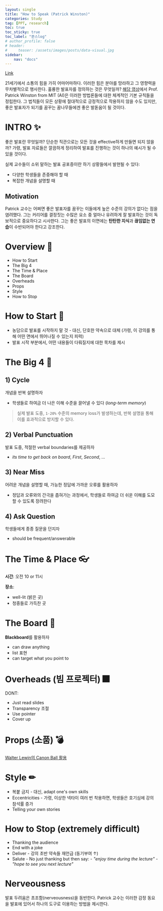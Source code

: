 ```yaml
---
layout: single
title: "How to Speak (Patrick Winston)"
categories: Study
tag: [PPT, research]
toc: true
toc_sticky: true
toc_label: "쭌스log"
# author_profile: false
# header:
#     teaser: /assets/images/posts/data-visual.jpg
sidebar:
    nav: "docs"
---
```


[Link](https://vimeo.com/101543862)

21세기에서 소통의 힘을 가히 어마어마하다. 이러한 힘은 분야를 망라하고 그 영향력을 무차별적으로 행사한다. 훌륭한 발표자를 정의하는 것은 무엇일까? [해당 영상](https://vimeo.com/101543862)에서 Prof. Patrick Winston from MIT (AI)은 이러한 방법론들에 대한 체계적인 기본 규칙들을 정립한다. 그 법칙들이 모든 상황에 절대적으로 긍정적으로 작용하지 않을 수도 있지만, 좋은 발표자가 되기를 꿈꾸는 꿈나무들에겐 좋은 발돋움이 될 것이다.

# INTRO ✨
좋은 발표란 무엇일까? 단순한 직관으로는 모든 것을 effective하게 만들면 되지 않을까? 가령, 발표 자료들은 깔끔하게 정리하여 발표를 진행하는 것이 하나의 예시가 될 수 있을 것이다.

실제 교수들이 소위 말하는 발표 공포증이란 하기 상황들에서 발현될 수 있다:
- 다양한 학생들을 존중해야 할 때
- 복잡한 개념을 설명할 때

## Motivation
Patrick 교수는 어쩌면 좋은 발표자를 꿈꾸는 이들에게 높은 수준의 강의가 없다는 점을 염려했다. 그는 커리어를 결정짓는 수많은 요소 중 얼마나 유려하게 잘 발표하는 것이 독보적으로 중요하다고 시사한다. 그는 좋은 발표의 이면에는 **탄탄한 지식**과 **끊임없는 연습**이 수반되어야 한다고 강조한다.

# Overview 👀
- How to Start
- The Big 4
- The Time & Place
- The Board
- Overheads
- Props
- Style
- How to Stop

# How to Start 🧿
- 농담으로 발표를 시작하지 말 것
        - 대신, 단호한 약속으로 대체 (가령, 이 강의를 통해 어떤 면에서 뛰어나질 수 있는지 피력)
- 발표 시작 부분에서, 어떤 내용들이 다뤄질지에 대한 목차를 제시

# The Big 4 📌
## 1) Cycle
개념을 반복 설명하자
- 학생들로 하여금 더 나은 이해 수준을 끌어낼 수 있다 (*long-term memory*)

> 실제 발표 도중, `1-20%` 수준의 memory loss가 발생하는데, 반복 설명을 통해 이를 효과적으로 방지할 수 있다.

## 2) Verbal Punctuation
발표 도중, 적절한 verbal boundaries를 제공하자
- *its time to get back on board*, *First*, *Second*, *...*

## 3) Near Miss
어려운 개념을 설명할 때, 가능한 정답에 가까운 오류를 활용하자
- 정답과 오류와의 간극을 좁혀가는 과정에서, 학생들로 하여금 더 쉬운 이해를 도모할 수 있도록 장려한다

## 4) Ask Question
학생들에게 종종 질문을 던지자
- should be frequent/answerable

# The Time & Place 👓
**시간**: 오전 10 or 11시

**장소**:
- well-lit (밝은 곳)
- 청중들로 가득찬 곳

# The Board 📂
**Blackboard**를 활용하자
- can draw anything
- list 표현
- can target what you point to

# Overheads (빔 프로젝터) 🎆
DONT:
- Just read slides
- Transparency 조절
- Use pointer
- Cover up

# Props (소품) 💣
[Walter Lewin의 Canon Ball 활용](https://www.youtube.com/watch?v=77ZF50ve6rs)

# Style ✏
- 복붙 금지
        - 대신, adapt one's own skills
- Eccentricities
        - 가령, 이상한 넥타이 여러 번 착용하면, 학생들은 호기심에 강의 참석률 증가
- Telling your own stories

# How to Stop (extremely difficult)
- Thanking the audience
- End with a joke
- Deliver
        - 강의 초반 약속들 재언급 (동기부여 ↑)
- Salute
        - No just thanking but then say:
                - *"enjoy time during the lecture"*
                - *"hope to see you next lecture"*

# Nerveousness
발표 두려움은 초조함(nerveousness)을 동반한다. Patrick 교수는 이러한 감정 동요을 발표에 있어서 하나의 도구로 이용하는 방법을 제시한다.